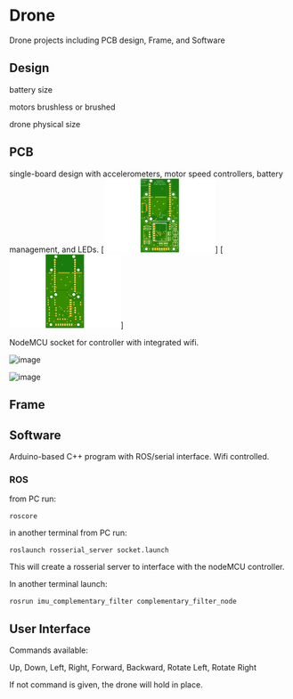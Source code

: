 # Drone
Drone projects including PCB design, Frame, and Software

## Design

battery size

motors brushless or brushed

drone physical size


## PCB
single-board design with accelerometers, motor speed controllers, battery management, and LEDs.
[<img src="https://github.com/estods3/Drone/blob/main/HW/pcb/drone_controller_top.png" alt="drawing" width="200"/>]
[<img src="https://github.com/estods3/Drone/blob/main/HW/pcb/drone_controller_bottom.png" alt="drawing" width="200"/>]

NodeMCU socket for controller with integrated wifi.

![image](https://user-images.githubusercontent.com/13946498/227780319-d5eada6b-10d0-42fe-b5f7-ef49a47baa42.png)

![image](https://user-images.githubusercontent.com/13946498/228086294-8e9f67d7-536d-4cf0-87ef-0eea5961e807.png)


## Frame




## Software
Arduino-based C++ program with ROS/serial interface. Wifi controlled.

### ROS
from PC run:

```
roscore
```

in another terminal from PC run:

```
roslaunch rosserial_server socket.launch

```

This will create a rosserial server to interface with the nodeMCU controller.

In another terminal launch:

```
rosrun imu_complementary_filter complementary_filter_node
```

## User Interface

Commands available:

Up, Down, Left, Right, Forward, Backward, Rotate Left, Rotate Right

If not command is given, the drone will hold in place.
